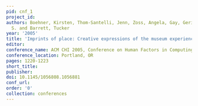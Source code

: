 ```yaml
---
pid: cnf_1
project_id: 
authors: Boehner, Kirsten, Thom-Santelli, Jenn, Zoss, Angela, Gay, Geri, Hall, Justin
  S. and Barrett, Tucker
year: '2005'
title: 'Imprints of place: Creative expressions of the museum experience'
editor: 
conference_name: ACM CHI 2005, Conference on Human Factors in Computing Systems
conference_location: Portland, OR
pages: 1220-1223
short_title: 
publisher: 
doi: 10.1145/1056808.1056881
conf_url: 
order: '0'
collection: conferences
---
```

